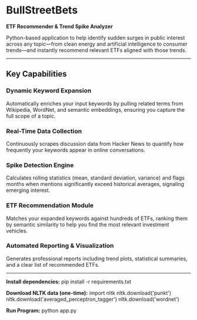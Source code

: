 # BullStreetBets

**ETF Recommender & Trend Spike Analyzer**

Python-based application to help identify sudden surges in public interest across any topic—from clean energy and artificial intelligence to consumer trends—and instantly recommend relevant ETFs aligned with those trends.

---

## Key Capabilities

### Dynamic Keyword Expansion
Automatically enriches your input keywords by pulling related terms from Wikipedia, WordNet, and semantic embeddings, ensuring you capture the full scope of a topic.

### Real-Time Data Collection
Continuously scrapes discussion data from Hacker News to quantify how frequently your keywords appear in online conversations.

### Spike Detection Engine
Calculates rolling statistics (mean, standard deviation, variance) and flags months when mentions significantly exceed historical averages, signaling emerging interest.

### ETF Recommendation Module
Matches your expanded keywords against hundreds of ETFs, ranking them by semantic similarity to help you find the most relevant investment vehicles.

### Automated Reporting & Visualization
Generates professional reports including trend plots, statistical summaries, and a clear list of recommended ETFs.

---

**Install dependencies:**
pip install -r requirements.txt

**Download NLTK data (one-time):**
import nltk
nltk.download('punkt')
nltk.download('averaged_perceptron_tagger')
nltk.download('wordnet')

**Run Program:**
python app.py
   

